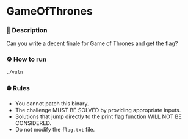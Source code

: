 # GameOfThrones

### 📄 Description

Can you write a decent finale for Game of Thrones and get the flag?

### ⚙ How to run
```bash
./vuln
```


### ⛔ Rules
- You cannot patch this binary.
- The challenge MUST BE SOLVED by providing appropriate inputs.
- Solutions that jump directly to the print flag function WILL NOT BE CONSIDERED.
- Do not modify the `flag.txt` file.

